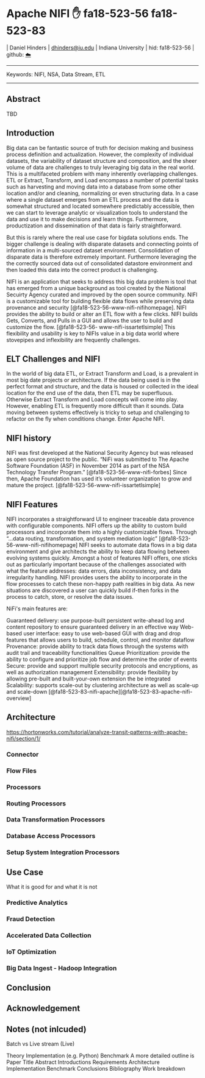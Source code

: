 # Apache NIFI :hand: fa18-523-56  fa18-523-83

| Daniel Hinders
| dhinders@iu.edu
| Indiana University
| hid: fa18-523-56
| github: [:cloud:](https://github.com/cloudmesh-community/fa18-523-56/blob/master/paper/paper.md)


---

Keywords: NIFI, NSA, Data Stream, ETL

---

## Abstract

TBD

## Introduction

Big data can be fantastic source of truth for decision making and business process definition and actualization. However, the complexity of individual datasets, the variability of dataset structure and composition, and the sheer volume of data are challenges to truly leveraging big data in the real world. This is a multifaceted problem with many inherently overlapping challenges. 
ETL or Extract, Transform, and Load encompass a number of potential tasks such as harvesting and moving data into a database from some other location and/or and cleaning, normalizing or even structuring data. In a case where a single dataset emerges from an ETL process and the data is somewhat structured and located somewhere predictably accessible, then we can start to leverage analytic or visualization tools to understand the data and use it to make decisions and learn things. Furthermore, productization and dissemination of that data is fairly straightforward.

But this is rarely where the real use case for bigdata solutions ends. The bigger challenge is dealing with disparate datasets and connecting points of information in a multi-sourced dataset environment. Consolidation of disparate data is therefore extremely important. Furthermore leveraging the the correctly sourced data out of consolidated datastore environment and then loaded this data into the correct product is challenging. 

NIFI is an application that seeks to address this big data problem is tool that has emerged from a unique background as tool created by the National Secuirty Agency curated and improved by the open source community.
NIFI is a customizable tool for building flexible data flows while preserving data provenance and security [@fa18-523-56-www-nifi-nifihomepage]. NIFI provides the ability to build or alter an ETL flow with a few clicks. NIFI builds Gets, Converts, and Pulls in a GUI and allows the user to build and customize the flow. [@fa18-523-56- www-nifi-issartetlsimple] This flexibility and usability is key to NIFIs value in a big data world where stovepipes and inflexibility are frequently challenges. 

## ELT Challenges and NIFI 

In the world of big data ETL, or Extract Transform and Load, is a prevalent in most big date projects or architecture. If the data being used is in the perfect format and structure, and the data is housed or collected in the ideal location for the end use of the data, then ETL may be superfluous. Otherwise Extract Transform and Load concepts will come into play. However, enabling ETL is frequently more difficult than it sounds. Data moving between systems effectively is tricky to setup and challenging to refactor on the fly when conditions change. Enter Apache NIFI. 


## NIFI history

NIFI was first developed at the National Security Agency but was released as open source project to the public. “NiFi was submitted to The Apache Software Foundation (ASF) in November 2014 as part of the NSA Technology Transfer Program.” [@fa18-523-56-www-nifi-forbes] Since then, Apache Foundation has used it’s volunteer organization to grow and mature the project. [@fa18-523-56-www-nifi-issartetlsimple] 

## NIFI Features

NIFI incorporates a straightforward UI to engineer traceable data provence with configurable components. NIFI offers up the ability to custom build processors and incorporate them into a highly customizable flows. Through “…data routing, transformation, and system mediation logic” [@fa18-523-56-www-nifi-nifihomepage] NIFI seeks to automate data flows in a big data environment and give architects the ability to keep data flowing between evolving systems quickly. Amongst a host of features NIFI offers, one sticks out as particularly important because of the challenges associated with what the feature addresses: data errors, data inconsistency, and data irregularity handling. NIFI provides users the ability to incorporate in the flow processes to catch these non-happy path realities in big data. As new situations are discovered a user can quickly build if-then forks in the process to catch, store, or resolve the data issues.



NiFi's main features are:

Guaranteed delivery: use purpose-built persistent write-ahead log and content repository to ensure guaranteed delivery in an effective way
Web-based user interface: easy to use web-based GUI with drag and drop features that allows users to build, schedule, control, and monitor dataflow
Provenance: provide ability to track data flows through the systems with audit trail and traceability functionalities
Queue Prioritization: provide the ability to configure and prioritize job flow and determine the order of events
Secure: provide and support multiple security protocols and encryptions, as well as authorization management
Extensibility: provide flexibility by allowing pre-built and built-your-own extension the be integrated
Scalability: supports scale-out by clustering architecture as well as scale-up and scale-down [@fa18-523-83-nifi-apache][@fa18-523-83-apache-nifi-overview]


## Architecture
https://hortonworks.com/tutorial/analyze-transit-patterns-with-apache-nifi/section/1/
### Connector
### Flow Files
### Processors
### Routing Processors
### Data Transformation Processors
### Database Access Processors
### Setup System Integration Processors


## Use Case
What it is good for and what it is not
### Predictive Analytics
### Fraud Detection
### Accelerated Data Collection
### IoT Optimization
### Big Data Ingest - Hadoop Integration

## Conclusion

## Acknowledgement

## Notes (not inlcuded)
Batch vs Live stream (Live) 

Theory
Implementation (e.g. Python)
Benchmark 
A more detailed outline is 
Paper
Title
Abstract
Introductions
Requirements
Architecture
Implementation
Benchmark
Conclusions
Bibliography
Work breakdown
